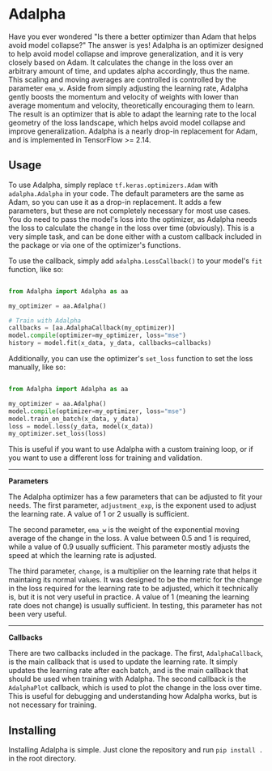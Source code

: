 Adalpha
=======

Have you ever wondered "Is there a better optimizer than Adam that helps avoid model collapse?"
The answer is yes! Adalpha is an optimizer designed to help avoid model collapse and improve generalization, and it is very closely based on Adam. 
It calculates the change in the loss over an arbitrary amount of time, and updates alpha accordingly, thus the name. 
This scaling and moving averages are controlled is controlled by the parameter `ema_w`. 
Aside from simply adjusting the learning rate, Adalpha gently boosts the momentum and velocity of weights with lower than average momentum and velocity, theoretically encouraging them to learn.
The result is an optimizer that is able to adapt the learning rate to the local geometry of the loss landscape, 
which helps avoid model collapse and improve generalization.
Adalpha is a nearly drop-in replacement for Adam, and is implemented in TensorFlow >= 2.14.

## Usage

To use Adalpha, simply replace `tf.keras.optimizers.Adam` with `adalpha.Adalpha` in your code. 
The default parameters are the same as Adam, so you can use it as a drop-in replacement.
It adds a few parameters, but these are not completely necessary for most use cases.
You do need to pass the model's loss into the optimizer, as Adalpha needs the loss to calculate the change in the loss over time (obviously).
This is a very simple task, and can be done either with a custom callback included in the package or via one of the optimizer's functions.

To use the callback, simply add `adalpha.LossCallback()` to your model's `fit` function, like so:

```python

from Adalpha import Adalpha as aa

my_optimizer = aa.Adalpha()

# Train with Adalpha
callbacks = [aa.AdalphaCallback(my_optimizer)]
model.compile(optimizer=my_optimizer, loss="mse")
history = model.fit(x_data, y_data, callbacks=callbacks)
```
Additionally, you can use the optimizer's `set_loss` function to set the loss manually, like so:

```python

from Adalpha import Adalpha as aa

my_optimizer = aa.Adalpha()
model.compile(optimizer=my_optimizer, loss="mse")
model.train_on_batch(x_data, y_data)
loss = model.loss(y_data, model(x_data))
my_optimizer.set_loss(loss)
```
This is useful if you want to use Adalpha with a custom training loop, or if you want to use a different loss for training and validation.

---
**Parameters**

The Adalpha optimizer has a few parameters that can be adjusted to fit your needs.
The first parameter, `adjustment_exp`, is the exponent used to adjust the learning rate. A value of 1 or 2 usually is sufficient.

The second parameter, `ema_w` is the weight of the exponential moving average of the change in the loss. A value between 0.5 and 1 is required, while a value of 0.9 usually sufficient.
This parameter mostly adjusts the speed at which the learning rate is adjusted.

The third parameter, `change`, is a multiplier on the learning rate that helps it maintaing its normal values. It was designed to be the metric for the change in the loss required for the 
learning rate to be adjusted, which it technically is, but it is not very useful in practice. A value of 1 (meaning the learning rate does not change) is usually sufficient. In testing, this parameter has not been very useful.

---
**Callbacks**

There are two callbacks included in the package. The first, `AdalphaCallback`, is the main callback that is used to update the learning rate.
It simply updates the learning rate after each batch, and is the main callback that should be used when training with Adalpha.
The second callback is the `AdalphaPlot` callback, which is used to plot the change in the loss over time. This is useful for debugging and understanding how Adalpha works, but is not necessary for training.

Installing
----------

Installing Adalpha is simple. Just clone the repository and run `pip install .` in the root directory.
